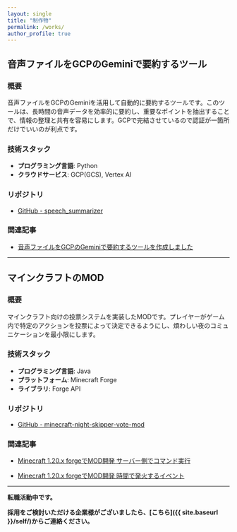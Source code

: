 ```yaml
---
layout: single
title: "制作物"
permalink: /works/
author_profile: true
---
```

## 音声ファイルをGCPのGeminiで要約するツール

### 概要

音声ファイルをGCPのGeminiを活用して自動的に要約するツールです。このツールは、長時間の音声データを効率的に要約し、重要なポイントを抽出することで、情報の整理と共有を容易にします。GCPで完結させているので認証が一箇所だけでいいのが利点です。

### 技術スタック

- **プログラミング言語**: Python
- **クラウドサービス**: GCP(GCS), Vertex AI

### リポジトリ

- [GitHub - speech_summarizer](https://github.com/Pokeyama/speech_summarizer)

### 関連記事

- [音声ファイルをGCPのGeminiで要約するツールを作成しました](https://qiita.com/simoyama2323/items/3833068c2856bb579707)

---

## マインクラフトのMOD

### 概要

マインクラフト向けの投票システムを実装したMODです。プレイヤーがゲーム内で特定のアクションを投票によって決定できるようにし、煩わしい夜のコミュニケーションを最小限にします。

### 技術スタック

- **プログラミング言語**: Java
- **プラットフォーム**: Minecraft Forge
- **ライブラリ**: Forge API

### リポジトリ

- [GitHub - minecraft-night-skipper-vote-mod](https://github.com/Pokeyama/minecraft-night-skipper-vote-mod)

### 関連記事

- [Minecraft 1.20.x forgeでMOD開発 サーバー側でコマンド実行](https://qiita.com/simoyama2323/items/295ee1c04add7d3b3e97)

- [Minecraft 1.20.x forgeでMOD開発 時間で発火するイベント](https://qiita.com/simoyama2323/items/1f0e77fc4482e2a9b2d2)

---

**転職活動中です。**

**採用をご検討いただける企業様がございましたら、[こちら]({{ site.baseurl }}/self/)からご連絡ください。**